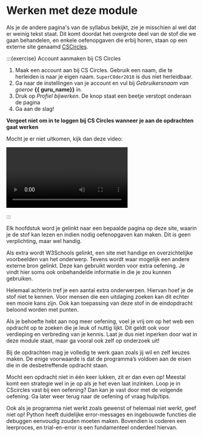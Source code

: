 # Werken met deze module

Als je de andere pagina's van de syllabus bekijkt, zie je misschien al wel dat er weinig tekst staat. Dit komt doordat het overgrote deel van de stof die we gaan behandelen, en enkele oefenopgaven die erbij horen, staan op een externe site genaamd [CSCircles](https://cscircles.cemc.uwaterloo.ca/nl/).

:::{exercise} Account aanmaken bij CS Circles

1. Maak een account aan bij CS Circles. Gebruik een naam, die te herleiden is naar je eigen naam. `SuperC0der2010` is dus niet herleidbaar.
2. Ga naar de instellingen van je account en vul bij *Gebruikersnaam van goeroe* **{{ guru_name}}** in.
3. Druk op *Profiel bijwerken*. De knop staat een beetje verstopt onderaan de pagina
4. Ga aan de slag!

**Vergeet niet om in te loggen bij CS Circles wanneer je aan de opdrachten gaat werken**


Mocht je er niet uitkomen, kijk dan deze video:

<video src="_static/guru_instruction.mp4" width="320" controls></video>

:::

Elk hoofdstuk word je gelinkt naar een bepaalde pagina op deze site, waarin je de stof kan lezen en indien nodig oefenopgaven kan maken. Dit is geen verplichting, maar wel handig. 

Als extra wordt W3Schools gelinkt, een site met handige en overzichtelijke voorbeelden van het onderwerp. Tevens wordt waar mogelijk een andere externe bron gelinkt. Deze kan gebruikt worden voor extra oefening. Je vindt hier soms ook onbehandelde informatie in die je zou kunnen gebruiken.

Helemaal achterin tref je een aantal extra onderwerpen. Hiervan hoef je de stof niet te kennen. Voor mensen die een uitdaging zoeken kan dit echter een mooie kans zijn. Ook kan toepassing van deze stof in de eindopdracht beloond worden met punten.

Als je behoefte hebt aan nog meer oefening, voel je vrij om op het web een opdracht op te zoeken die je leuk of nuttig lijkt. Dit geldt ook voor verdieping en verbreding van je kennis. Laat je dus niet inperken door wat in deze module staat, maar ga vooral ook zelf op onderzoek uit!

Bij de opdrachten mag je volledig te werk gaan zoals jij wil en zelf keuzes maken. De enige voorwaarde is dat de programma’s voldoen aan de eisen die in de desbetreffende opdracht staan.

Mocht een opdracht niet in één keer lukken, zit er dan even op! Meestal komt een strategie wel in je op als je het even laat inzinken. Loop je in CScircles vast bij een oefening? Dan kan je vast door met de volgende oefening. Ga later weer terug naar de oefening of vraag hulp/tips.

Ook als je programma niet werkt zoals gewenst of helemaal niet werkt, geef niet op! Python heeft duidelijke error-messages en ingebouwde functies die debuggen eenvoudig zouden moeten maken. Bovendien is coderen een leerproces, en trial-en-error is een fundamenteel onderdeel hiervan.
